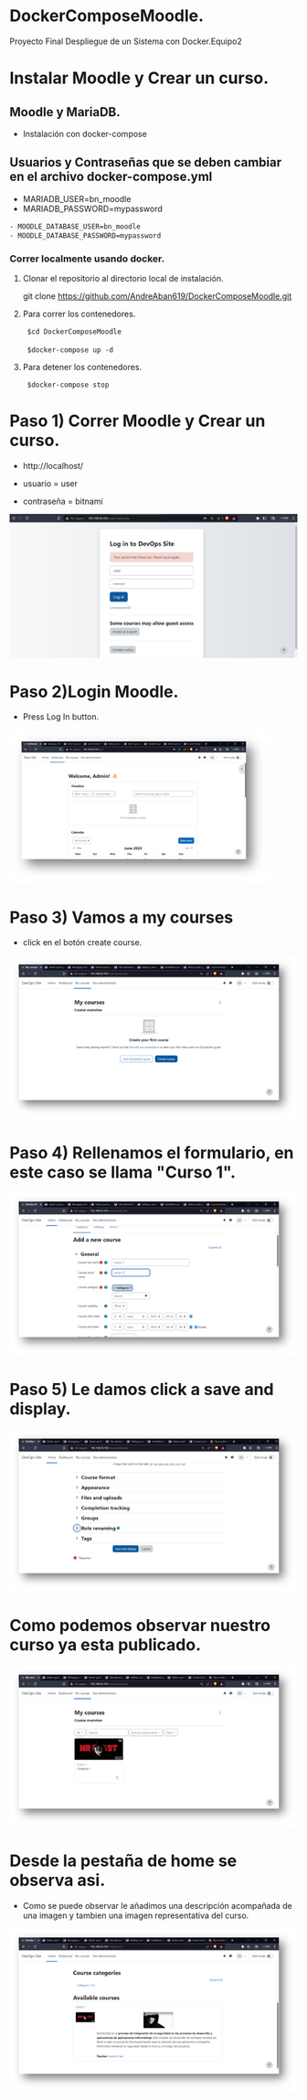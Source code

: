 # DockerComposeMoodle.
Proyecto Final Despliegue de un Sistema con Docker.Equipo2


# Instalar Moodle y Crear un curso.

## Moodle y MariaDB.

- Instalación con docker-compose 

## Usuarios y Contraseñas que se deben cambiar en el archivo docker-compose.yml
   
   - MARIADB_USER=bn_moodle
   - MARIADB_PASSWORD=mypassword
    
    - MOODLE_DATABASE_USER=bn_moodle
    - MOODLE_DATABASE_PASSWORD=mypassword


### Correr localmente usando docker.

1. Clonar el repositorio al directorio local de instalación.

    git clone https://github.com/AndreAban619/DockerComposeMoodle.git

2. Para correr los contenedores.

        $cd DockerComposeMoodle

        $docker-compose up -d

3. Para detener los contenedores.

        $docker-compose stop


# Paso 1) Correr Moodle y Crear un curso.

- http://localhost/

- usuario = user
- contraseña = bitnami


![Moodle-Screen01](img/imagen1.png)

# Paso 2)Login Moodle. 

- Press Log In button.

![Moodle-Screen02](img/imagen2.png)

# Paso 3) Vamos a my courses 

- click en el botón create course.

![Moodle-Screen03](img/imagen3.png)

# Paso 4) Rellenamos el formulario, en este caso se llama "Curso 1".

![Moodle-Screen04](img/imagen4.png)

# Paso 5) Le damos click a save and display.

![Moodle-Screen05](img/imagen5.png)

# Como podemos observar nuestro curso ya esta publicado.

![Moodle-Screen06](img/imagen6.png)

# Desde la pestaña de home se observa asi.
- Como se puede observar le añadimos una descripción acompañada de una imagen y tambien una imagen representativa del curso.

![Moodle-Screen07](img/imagen7.png)




